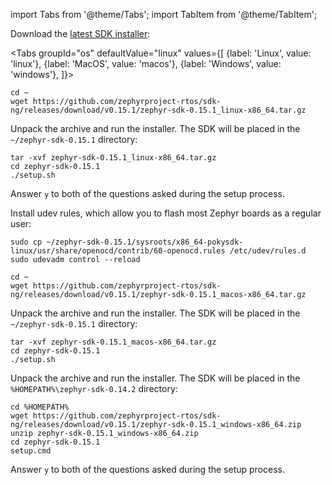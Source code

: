 import Tabs from '@theme/Tabs';
import TabItem from '@theme/TabItem';

Download the [latest SDK installer](https://github.com/zephyrproject-rtos/sdk-ng/releases):

<Tabs
groupId="os"
defaultValue="linux"
values={[
{label: 'Linux', value: 'linux'},
{label: 'MacOS', value: 'macos'},
{label: 'Windows', value: 'windows'},
]}>
<TabItem value="linux">

```console
cd ~
wget https://github.com/zephyrproject-rtos/sdk-ng/releases/download/v0.15.1/zephyr-sdk-0.15.1_linux-x86_64.tar.gz
```

Unpack the archive and run the installer. The SDK will be placed in the `~/zephyr-sdk-0.15.1` directory:

```console
tar -xvf zephyr-sdk-0.15.1_linux-x86_64.tar.gz
cd zephyr-sdk-0.15.1
./setup.sh
```

Answer `y` to both of the questions asked during the setup process.

Install udev rules, which allow you to flash most Zephyr boards as a regular user:

```console
sudo cp ~/zephyr-sdk-0.15.1/sysroots/x86_64-pokysdk-linux/usr/share/openocd/contrib/60-openocd.rules /etc/udev/rules.d
sudo udevadm control --reload
```

</TabItem>
<TabItem value="macos">

```console
cd ~
wget https://github.com/zephyrproject-rtos/sdk-ng/releases/download/v0.15.1/zephyr-sdk-0.15.1_macos-x86_64.tar.gz
```

Unpack the archive and run the installer. The SDK will be placed in the `~/zephyr-sdk-0.15.1` directory:

```console
tar -xvf zephyr-sdk-0.15.1_macos-x86_64.tar.gz
cd zephyr-sdk-0.15.1
./setup.sh
```

</TabItem>
<TabItem value="windows">

Unpack the archive and run the installer. The SDK will be placed in the `%HOMEPATH%\zephyr-sdk-0.14.2` directory:

```console
cd %HOMEPATH%
wget https://github.com/zephyrproject-rtos/sdk-ng/releases/download/v0.15.1/zephyr-sdk-0.15.1_windows-x86_64.zip
unzip zephyr-sdk-0.15.1_windows-x86_64.zip
cd zephyr-sdk-0.15.1
setup.cmd
```

Answer `y` to both of the questions asked during the setup process.

</TabItem>
</Tabs>
